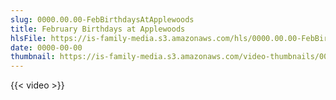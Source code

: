 ```yaml
---
slug: 0000.00.00-FebBirthdaysAtApplewoods
title: February Birthdays at Applewoods
hlsFile: https://is-family-media.s3.amazonaws.com/hls/0000.00.00-FebBirthdaysAtApplewoods/0000.00.00-FebBirthdaysAtApplewoods.m3u8
date: 0000-00-00
thumbnail: https://is-family-media.s3.amazonaws.com/video-thumbnails/0000.00.00-FebBirthdaysAtApplewoods.png
---
```

{{< video >}}
